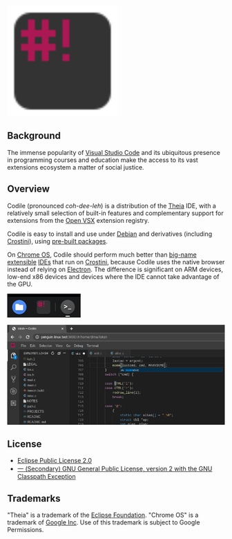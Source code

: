 <img src="./codile.svg" width="256">

## Background

The immense popularity of [Visual Studio Code](https://code.visualstudio.com/) and its ubiquitous presence in programming courses and education make the access to its vast extensions ecosystem a matter of social justice.

## Overview

Codile (pronounced *coh-dee-leh*) is a distribution of the [Theia](https://theia-ide.org/) IDE, with a relatively small selection of built-in features and complementary support for extensions from the [Open VSX](https://open-vsx.org/) extension registry.

Codile is easy to install and use under [Debian](https://www.debian.org/) and derivatives (including [Crostini](https://chromeos.dev/en/linux)), using [pre-built packages](https://github.com/dimkr/codile/releases).

On [Chrome OS](https://www.google.com/chromebook/chrome-os/), Codile should perform much better than [big-name](https://atom.io/) [extensible](https://code.visualstudio.com/) [IDEs](https://vscodium.com/) that run on [Crostini](https://chromeos.dev/en/linux), because Codile uses the native browser instead of relying on [Electron](https://www.electronjs.org/). The difference is significant on ARM devices, low-end x86 devices and devices where the IDE cannot take advantage of the GPU.

![Shelf](./shelf.png)

![IDE](./ide.png)

## License

- [Eclipse Public License 2.0](LICENSE)
- [一 (Secondary) GNU General Public License, version 2 with the GNU Classpath Exception](LICENSE)

## Trademarks

"Theia" is a trademark of the [Eclipse Foundation](https://www.eclipse.org/theia).
"Chrome OS" is a trademark of [Google Inc](https://www.google.com/). Use of this trademark is subject to Google Permissions.